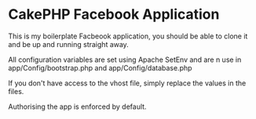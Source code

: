 # CakePHP Facebook Application

This is my boilerplate Facbeook application, you should be able to clone it and be up and running straight away.

All configuration variables are set using Apache SetEnv and are n use in app/Config/bootstrap.php and app/Config/database.php

If you don't have access to the vhost file, simply replace the values in the files.

Authorising the app is enforced by default.
